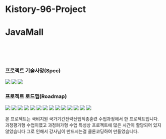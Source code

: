# Kistory-96-Project

# JavaMall


<!DOCTYPE html>
<html lang="en">
<head>
    <meta charset="UTF-8">
    <meta http-equiv="X-UA-Compatible" content="IE=edge">
    <meta name="viewport" content="width=device-width, initial-scale=1.0">
</head>
<BODY>
    <br>
    <br>
    <br>
    <p><h3>프로젝트 기술사양(Spec)</h3></p>
    <img src="https://github.com/Kimbogun/project/blob/main/pic/project_spec_01.png">
    <img src="https://github.com/Kimbogun/project/blob/main/pic/project_spec_02.png">
    <img src="https://github.com/Kimbogun/project/blob/main/pic/project_spec_03.png">
    <p><h3>프로젝트 로드맵(Roadmap)</h3></p>
    <img src="https://github.com/Kimbogun/project/blob/main/pic/10.PNG">
    <img src="https://github.com/Kimbogun/project/blob/main/pic/1.PNG">
    <img src="https://github.com/Kimbogun/project/blob/main/pic/2.PNG">
    <img src="https://github.com/Kimbogun/project/blob/main/pic/3.PNG">
    <img src="https://github.com/Kimbogun/project/blob/main/pic/4.PNG">
    <img src="https://github.com/Kimbogun/project/blob/main/pic/5.PNG">
    <img src="https://github.com/Kimbogun/project/blob/main/pic/6.PNG">
    <img src="https://github.com/Kimbogun/project/blob/main/pic/7.PNG">
    <img src="https://github.com/Kimbogun/project/blob/main/pic/8.PNG">
    <img src="https://github.com/Kimbogun/project/blob/main/pic/9.PNG">
    <img src="https://github.com/Kimbogun/project/blob/main/pic/11.PNG">
    <img src="https://github.com/Kimbogun/project/blob/main/pic/14.PNG">
    <img src="https://github.com/Kimbogun/project/blob/main/pic/12.PNG">
    <img src="https://github.com/Kimbogun/project/blob/main/pic/13.PNG">
</BODY>
</HTML>

본 프로젝트는 국비지원 국가기간전략산업직종훈련 수업과정에서 한 프로젝트입니다.
과정평가형 수업이였고 과정펴가형 수업 특성상 프로젝트에 많은 시간이 할당되어 있지 않았습니다
그로 인해서 강사님이 만드시는걸 클론코딩하여 만들었습니다.
